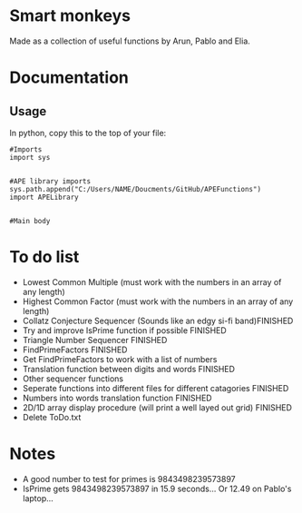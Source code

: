 # Smart monkeys

Made as a collection of useful functions by Arun, Pablo and Elia.

# Documentation

## Usage

In python, copy this to the top of your file:

```
#Imports
import sys


#APE library imports
sys.path.append("C:/Users/NAME/Doucments/GitHub/APEFunctions")
import APELibrary


#Main body
```

# To do list

- Lowest Common Multiple (must work with the numbers in an array of any length)
- Highest Common Factor (must work with the numbers in an array of any length)
- Collatz Conjecture Sequencer (Sounds like an edgy si-fi band)FINISHED
- Try and improve IsPrime function if possible FINISHED
- Triangle Number Sequencer FINISHED
- FindPrimeFactors FINISHED
- Get FindPrimeFactors to work with a list of numbers
- Translation function between digits and words FINISHED
- Other sequencer functions
- Seperate functions into different files for different catagories FINISHED
- Numbers into words translation function FINISHED
- 2D/1D array display procedure (will print a well layed out grid) FINISHED
- Delete ToDo.txt

# Notes

- A good number to test for primes is 9843498239573897
- IsPrime gets 9843498239573897 in 15.9 seconds... Or 12.49 on Pablo's laptop...
